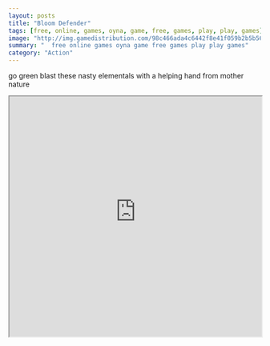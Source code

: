 ```yaml
---
layout: posts
title: "Bloom Defender"
tags: [free, online, games, oyna, game, free, games, play, play, games]
image: "http://img.gamedistribution.com/98c466ada4c6442f8e41f059b2b5b56b.jpg"
summary: "  free online games oyna game free games play play games"
category: "Action"
---
```


go green blast these nasty elementals with a helping hand from mother nature

<iframe width="100%" height="480px;" src="http://flash.gamedistribution.com?game=98c466ada4c6442f8e41f059b2b5b56b"></iframe>